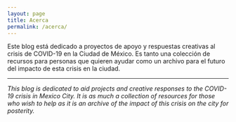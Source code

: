 ```yaml
---
layout: page
title: Acerca
permalink: /acerca/
---
```


Este blog está dedicado a proyectos de apoyo y respuestas creativas al crisis de COVID-19 en la Ciudad de México.
Es tanto una colección de recursos para personas que quieren ayudar como un archivo para el futuro del impacto de esta crisis
en la ciudad.

<hr />

*This blog is dedicated to aid projects and creative responses to the COVID-19 crisis in Mexico City. It is as much a
collection of resources for those who wish to help as it is an archive of the impact of this crisis on the city for posterity.*
